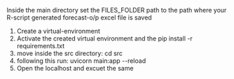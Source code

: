 Inside the main directory set the FILES_FOLDER path to the path where your R-script generated forecast-o/p excel file is saved  

1. Create a virtual-environment
2. Activate the created virtual environment and the
   pip install -r requirements.txt
3. move inside the src directory: cd src
4. following this run: uvicorn main:app --reload
5. Open the localhost and excuet the same
